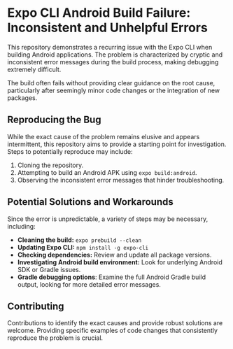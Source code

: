 # Expo CLI Android Build Failure: Inconsistent and Unhelpful Errors

This repository demonstrates a recurring issue with the Expo CLI when building Android applications. The problem is characterized by cryptic and inconsistent error messages during the build process, making debugging extremely difficult.

The build often fails without providing clear guidance on the root cause, particularly after seemingly minor code changes or the integration of new packages.

## Reproducing the Bug

While the exact cause of the problem remains elusive and appears intermittent, this repository aims to provide a starting point for investigation.  Steps to potentially reproduce may include:

1. Cloning the repository.
2. Attempting to build an Android APK using `expo build:android`.
3. Observing the inconsistent error messages that hinder troubleshooting.

## Potential Solutions and Workarounds

Since the error is unpredictable, a variety of steps may be necessary, including:

* **Cleaning the build:** `expo prebuild --clean`
* **Updating Expo CLI:** `npm install -g expo-cli`
* **Checking dependencies:** Review and update all package versions.
* **Investigating Android build environment:** Look for underlying Android SDK or Gradle issues. 
* **Gradle debugging options**: Examine the full Android Gradle build output, looking for more detailed error messages.

## Contributing

Contributions to identify the exact causes and provide robust solutions are welcome.  Providing specific examples of code changes that consistently reproduce the problem is crucial.